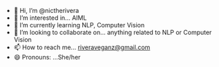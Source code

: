 - 👋 Hi, I’m @nictherivera
- 👀 I’m interested in... AIML
- 🌱 I’m currently learning NLP, Computer Vision
- 💞️ I’m looking to collaborate on... anything related to NLP or Computer Vision
- 📫 How to reach me... riveraveganz@gmail.com
- 😄 Pronouns: ...She/her


<!---
nictherivera/nictherivera is a ✨ special ✨ repository because its `README.md` (this file) appears on your GitHub profile.
You can click the Preview link to take a look at your changes.
--->
